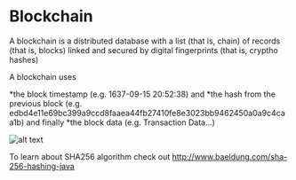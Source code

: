 # Blockchain

A blockchain is a distributed database with a list (that is, chain) of records (that is, blocks) linked and secured by digital fingerprints (that is, cryptho hashes)

A blockchain uses

*the block timestamp (e.g. 1637-09-15 20:52:38) and 
*the hash from the previous block (e.g. edbd4e11e69bc399a9ccd8faaea44fb27410fe8e3023bb9462450a0a9c4caa1b) and finally
*the block data (e.g. Transaction Data...)

![alt text](https://cdn-images-1.medium.com/max/800/1*627BG-7qMtaXNsX0n41C6Q.png)

To learn about SHA256 algorithm check out http://www.baeldung.com/sha-256-hashing-java


